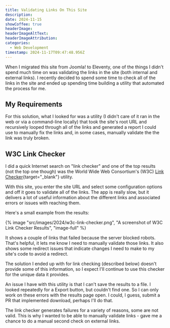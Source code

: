```yaml
---
title: Validating Links On This Site
description: 
date: 2024-11-15
showCoffee: true
headerImage: 
headerImageAltText: 
headerImageAttribution: 
categories:
  - Web Development
timestamp: 2024-11-17T09:47:48.956Z
---
```


When I migrated this site from Joomla! to Eleventy, one of the things I didn't spend much time on was validating the links in the site (both internal and external links). I recently decided to spend some time to check all of the links in the site and ended up spending time building a utility that automated the process for me.

## My Requirements

For this solution, what I looked for was a utility (I didn't care of it ran in the web or via a command-line locally) that took the site's root URL and recursively looped through all of the links and generated a report I could use to manually fix the links and, in some cases, manually validate the the link was truly broken.

## W3C Link Checker

I did a quick Internet search on "link checker" and one of the top results (not the top one though) was the World Wide Web Consortium's (W3C) [Link Checker](https://validator.w3.org/checklink){target="_blank"} utility. 

With this site, you enter the site URL and select some configuration options and off it goes to validate all of the links. The app is really slow, but it delivers a lot of useful information about the different links and associated errors or issues with reaching them.

Here's a small example from the results:

{% image "src/images/2024/w3c-link-checker.png", "A screenshot of W3C Link Checker Results", "image-full" %}

It shows a couple of links that failed because the server blocked robots. That's helpful, it lets me know I need to manually validate those links. It also shows some redirect issues that indicate changes I need to make to my site's code to avoid a redirect.

The solution I ended up with for link checking (described below) doesn't provide some of this information, so I expect I'll continue to use this checker for the unique data it provides.

An issue I have with this utility is that I can't save the results to a file. I looked repeatedly for a Export button, but couldn't find one. So I can only work on these errors with the results page open. I could, I guess, submit a PR that implemented download, perhaps I'll do that.



The link checker generates failures for a variety of reasons, some are not valid. 
This is why I wanted to be able to manually validate links - gave me a chance to do a manual second check on external links.